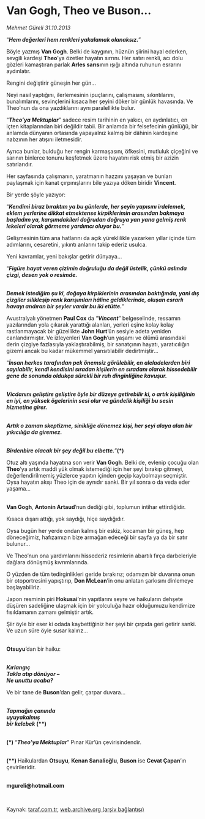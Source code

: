 # Van Gogh, Theo ve Buson...

*Mehmet Güreli 31.10.2013*

<div class="yazi"><p>“<b><i>Hem değerleri hem renkleri yakalamak olanaksız.</i></b>”</p>
<p>Böyle yazmış <b>Van Gogh</b>. Belki de kaygının, hüznün şiirini hayal ederken, sevgili kardeşi <b>Theo</b>’ya özetler hayatın sırrını. Her satırı renkli, acı dolu gözleri kamaştıran parlak <b>Arles sarısı</b>nın ışığı altında ruhunun esrarını aydınlatır.</p>
<p>Rengini değiştirir güneşin her gün...</p>
<p>Neyi nasıl yaptığını, ilerlemesinin ipuçlarını, çalışmasını, sıkıntılarını, bunalımlarını, sevinçlerini kısaca her şeyini döker bir günlük havasında. Ve Theo’nun da ona yazdıklarını aynı paralellikte bulur.</p>
<p>“<b><i>Theo’ya Mektuplar</i></b>” sadece resim tarihinin en yakıcı, en aydınlatıcı, en içten kitaplarından biri değildir tabii. Bir anlamda bir felsefecinin günlüğü, bir anlamda dünyanın ortasında yapayalnız kalmış bir dâhinin kardeşine nabzının her atışını iletmesidir.</p>
<p>Ayrıca bunlar, bulduğu her rengin karmaşasını, öfkesini, mutluluk çiçeğini ve sarının binlerce tonunu keşfetmek üzere hayatını risk etmiş bir azizin satırlarıdır.</p>
<p>Her sayfasında çalışmanın, yaratmanın hazzını yaşayan ve bunları paylaşmak için kanat çırpınışlarını bile yazıya döken biridir <b>Vincent</b>.</p>
<p>Bir yerde şöyle yazıyor:</p>
<p>“<b><i>Kendimi biraz bıraktım ya bu günlerde, her şeyin yapısını irdelemek, eklem yerlerine dikkat etmektense kirpiklerimin arasından bakmaya başladım ya, karşımdakileri doğrudan doğruya yan yana gelmiş renk lekeleri olarak görmeme yardımcı oluyor bu.</i></b>”</p>
<p>Gelişmesinin tüm ana hatlarını da açık yüreklilikle yazarken yıllar içinde tüm adımlarını, cesaretini, yıkıntı anlarını takip ederiz usulca.</p>
<p>Yeni kavramlar, yeni bakışlar getirir dünyaya...</p>
<p>“<b><i>Figüre hayat veren çizimin doğruluğu da değil üstelik, çünkü aslında çizgi, desen yok o resimde.</i></b></p>
<p><b><i><br/>Demek istediğim şu ki, doğaya kirpiklerinin arasından baktığında, yani dış çizgiler silikleşip renk karışımları hâline geldiklerinde, oluşan esrarlı havayı andıran bir şeyler vardır bu iki etütte.</i></b>”</p>
<p>Avustralyalı yönetmen <b>Paul Cox</b> da “<b><i>Vincent</i></b>” belgeselinde, ressamın yazılarından yola çıkarak yarattığı alanları, yerleri eşine kolay kolay rastlanmayacak bir güzellikte <b>John Hurt</b>’ün sesiyle adeta yeniden canlandırmıştır. Ve izleyenleri <b>Van Gogh</b>’un yaşamı ve ölümü arasındaki derin çizgiye fazlasıyla yaklaştırabilmiş, bir sanatçının hayatı, yaratıcılığın gizemi ancak bu kadar mükemmel yansıtılabilir dedirtmiştir... </p>
<p>“<b><i>İnsan herkes tarafından pek önemsiz görülebilir, en aleladelerden biri sayılabilir, kendi kendisini sıradan kişilerin en sıradanı olarak hissedebilir  gene de sonunda oldukça sürekli bir ruh dinginliğine kavuşur.</i></b></p>
<p><b><i><br/>Vicdanını geliştire geliştire öyle bir düzeye getirebilir ki, o artık kişiliğinin en iyi, en yüksek ögelerinin sesi olur ve gündelik kişiliği bu sesin hizmetine girer.</i></b></p>
<p><b><i><br/>Artık o zaman skeptizme, sinikliğe dönemez kişi, her şeyi alaya alan bir yıkıcılığa da giremez.</i></b></p>
<p><b><i><br/>Birdenbire olacak bir şey değil bu elbette.</i></b>”<b>(*)</b></p>
<p>Otuz altı yaşında hayatına son verir <b>Van Gogh</b>. Belki de, evlenip çocuğu olan <b>Theo</b>’ya artık maddi yük olmak istemediği için her şeyi bırakıp gitmeyi, değerlendirilmemiş yüzlerce yapıtın içinden geçip kaybolmayı seçmiştir. Oysa hayatın akışı Theo için de aynıdır sanki. Bir yıl sonra o da veda eder yaşama...</p>
<p><b><br/>Van Gogh</b>, <b>Antonin Artaud</b>’nun dediği gibi, toplumun intihar ettirdiğidir.</p>
<p>Kısaca dışarı attığı, yok saydığı, hiçe saydığıdır.</p>
<p>Oysa bugün her yerde ondan kalmış bir eskiz, kocaman bir güneş, hep döneceğimiz, hafızamızın bize armağan edeceği bir sayfa ya da bir satır bulunur...</p>
<p>Ve Theo’nun ona yardımlarını hissederiz resimlerin abartılı fırça darbeleriyle dağlara dönüşmüş kıvrımlarında.</p>
<p>O yüzden de tüm tedirginlikleri geride bırakırız; odamızın bir duvarına onun bir otoportresini yapıştırıp, <b>Don McLean</b>’in onu anlatan şarkısını dinlemeye başlayabiliriz.</p>
<p>Japon resminin piri <b>Hokusai</b>’nin yapıtlarını seyre ve haikuların dehşete düşüren sadeliğine ulaşmak için bir yolculuğa hazır olduğumuzu kendimize fısıldamanın zamanı gelmiştir artık.</p>
<p>Şiir öyle bir eser ki odada kaybettiğiniz her şeyi bir çırpıda geri getirir sanki. Ve uzun süre öyle susar kalırız...</p>
<p><b><br/>Otsuyu</b>’dan bir haiku:</p>
<p><b><i><br/>Kırlangıç<br/>Takla atıp dönüyor –<br/>Ne unuttu acaba?</i></b></p>
<p>Ve bir tane de <b>Buson</b>’dan gelir, çarpar duvara...</p>
<p><b><i><br/>Tapınağın çanında<br/>uyuyakalmış<br/>bir kelebek</i></b><b> (**)</b></p>
<p><b><br/>(*) </b>“<b><i>Theo’ya Mektuplar</i></b>”  Pınar Kür’ün çevirisindendir.</p>
<p><b><br/>(**) </b>Haikulardan <b>Otsuyu</b>, <b>Kenan Sarıalioğlu</b>, <b>Buson</b> ise <b>Cevat Çapan</b>’ın çevirileridir.</p><b>
<p><br/>mgureli@hotmail.com</p>
<p></p></b> 
</div>

Kaynak: [taraf.com.tr](http://www.taraf.com.tr:80/mehmet-gureli/makale-van-gogh-theo-ve-buson.htm), [web.archive.org (arşiv bağlantısı)](http://web.archive.org/web/20131103141232/http://www.taraf.com.tr:80/mehmet-gureli/makale-van-gogh-theo-ve-buson.htm)
